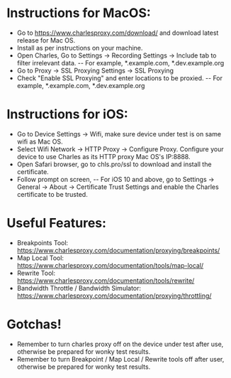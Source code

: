 # Instructions for MacOS:
- Go to https://www.charlesproxy.com/download/ and download latest release for Mac OS.
- Install as per instructions on your machine.
- Open Charles, Go to Settings → Recording Settings → Include tab to filter irrelevant data.
-- For example, *.example.com, *.dev.example.org
- Go to Proxy → SSL Proxying Settings → SSL Proxying
- Check "Enable SSL Proxying" and enter locations to be proxied.
-- For example, *.example.com, *.dev.example.org

# Instructions for iOS:
- Go to Device Settings → Wifi, make sure device under test is on same wifi as Mac OS.
- Select Wifi Network → HTTP Proxy → Configure Proxy. Configure your device to use Charles as its HTTP proxy Mac OS's IP:8888.
- Open Safari browser, go to chls.pro/ssl to download and install the certificate. 
- Follow prompt on screen,
-- For iOS 10 and above, go to Settings → General → About → Certificate Trust Settings and enable the Charles certificate to be trusted. 

# Useful Features:
- Breakpoints Tool: https://www.charlesproxy.com/documentation/proxying/breakpoints/
- Map Local Tool: https://www.charlesproxy.com/documentation/tools/map-local/
- Rewrite Tool: https://www.charlesproxy.com/documentation/tools/rewrite/
- Bandwidth Throttle / Bandwidth Simulator: https://www.charlesproxy.com/documentation/proxying/throttling/

# Gotchas!
- Remember to turn charles proxy off on the device under test after use, otherwise be prepared for wonky test results. 
- Remember to turn Breakpoint / Map Local / Rewrite tools off after user, otherwise be prepared for wonky test results. 

